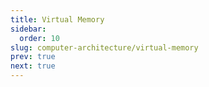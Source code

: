 ```yaml
---
title: Virtual Memory
sidebar:
  order: 10
slug: computer-architecture/virtual-memory
prev: true
next: true
---
```


